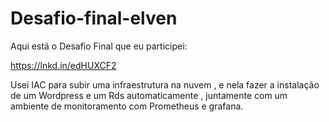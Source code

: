 # Desafio-final-elven


Aqui está o Desafio Final que eu participei:

https://lnkd.in/edHUXCF2

Usei IAC para subir uma infraestrutura na nuvem ,
e nela fazer a instalação de um Wordpress e um Rds automaticamente
, juntamente com um ambiente de monitoramento com Prometheus e grafana.

